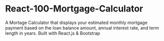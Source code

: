 # React-100-Mortgage-Calculator

A Mortage Calculator that displays your estimated monthly mortgage payment based on the loan balance amount, annual interest rate, and term length in years. Built with React.js & Bootstrap

